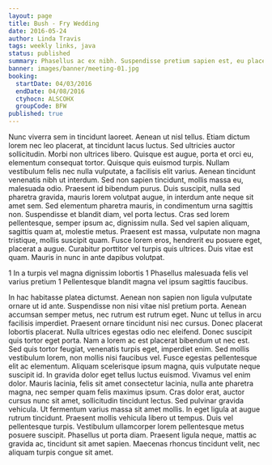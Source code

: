 ```yaml
---
layout: page
title: Bush - Fry Wedding
date: 2016-05-24
author: Linda Travis
tags: weekly links, java
status: published
summary: Phasellus ac ex nibh. Suspendisse pretium sapien est, eu placerat.
banner: images/banner/meeting-01.jpg
booking:
  startDate: 04/03/2016
  endDate: 04/08/2016
  ctyhocn: ALSCOHX
  groupCode: BFW
published: true
---
```

Nunc viverra sem in tincidunt laoreet. Aenean ut nisl tellus. Etiam dictum lorem nec leo placerat, at tincidunt lacus luctus. Sed ultricies auctor sollicitudin. Morbi non ultrices libero. Quisque est augue, porta et orci eu, elementum consequat tortor. Quisque quis euismod turpis. Nullam vestibulum felis nec nulla vulputate, a facilisis elit varius. Aenean tincidunt venenatis nibh ut interdum. Sed non sapien tincidunt, mollis massa eu, malesuada odio. Praesent id bibendum purus.
Duis suscipit, nulla sed pharetra gravida, mauris lorem volutpat augue, in interdum ante neque sit amet sem. Sed elementum pharetra mauris, in condimentum urna sagittis non. Suspendisse et blandit diam, vel porta lectus. Cras sed lorem pellentesque, semper ipsum ac, dignissim nulla. Sed vel sapien aliquam, sagittis quam at, molestie metus. Praesent est massa, vulputate non magna tristique, mollis suscipit quam. Fusce lorem eros, hendrerit eu posuere eget, placerat a augue. Curabitur porttitor vel turpis quis ultrices. Duis vitae est quam. Mauris in nunc in ante dapibus volutpat.

1 In a turpis vel magna dignissim lobortis
1 Phasellus malesuada felis vel varius pretium
1 Pellentesque blandit magna vel ipsum sagittis faucibus.

In hac habitasse platea dictumst. Aenean non sapien non ligula vulputate ornare ut id ante. Suspendisse non nisi vitae nisl pretium porta. Aenean accumsan semper metus, nec rutrum est rutrum eget. Nunc ut tellus in arcu facilisis imperdiet. Praesent ornare tincidunt nisi nec cursus. Donec placerat lobortis placerat. Nulla ultrices egestas odio nec eleifend. Donec suscipit quis tortor eget porta. Nam a lorem ac est placerat bibendum ut nec est. Sed quis tortor feugiat, venenatis turpis eget, imperdiet enim. Sed mollis vestibulum lorem, non mollis nisi faucibus vel. Fusce egestas pellentesque elit ac elementum.
Aliquam scelerisque ipsum magna, quis vulputate neque suscipit id. In gravida dolor eget tellus luctus euismod. Vivamus vel enim dolor. Mauris lacinia, felis sit amet consectetur lacinia, nulla ante pharetra magna, nec semper quam felis maximus ipsum. Cras dolor erat, auctor cursus nunc sit amet, sollicitudin tincidunt lectus. Sed pulvinar gravida vehicula. Ut fermentum varius massa sit amet mollis. In eget ligula at augue rutrum tincidunt. Praesent mollis vehicula libero ut tempus. Duis vel pellentesque turpis. Vestibulum ullamcorper lorem pellentesque metus posuere suscipit. Phasellus ut porta diam. Praesent ligula neque, mattis ac gravida ac, tincidunt sit amet sapien. Maecenas rhoncus tincidunt velit, nec aliquam turpis congue sit amet.
